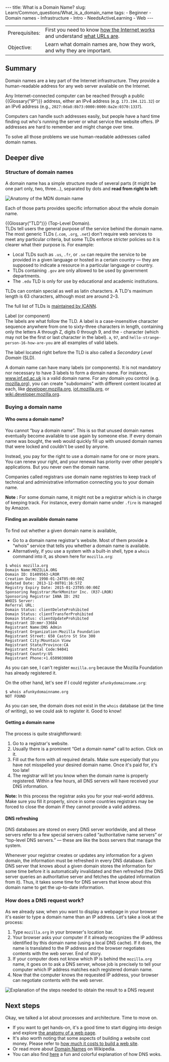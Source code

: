 --- title: What is a Domain Name? slug: Learn/Common\_questions/What\_is\_a\_domain\_name tags: - Beginner - Domain names - Infrastructure - Intro - NeedsActiveLearning - Web ---

<table><tbody><tr class="odd"><td>Prerequisites:</td><td>First you need to know <a href="/en-US/docs/Learn/Common_questions/How_does_the_Internet_work">how the Internet works</a> and understand <a href="/en-US/docs/Learn/Common_questions/What_is_a_URL">what URLs are</a>.</td></tr><tr class="even"><td>Objective:</td><td>Learn what domain names are, how they work, and why they are important.</td></tr></tbody></table>

Summary
-------

<span class="seoSummary">Domain names are a key part of the Internet infrastructure. They provide a human-readable address for any web server available on the Internet.</span>

Any Internet-connected computer can be reached through a public {{Glossary("IP")}} address, either an IPv4 address (e.g. `173.194.121.32`) or an IPv6 address (e.g., `2027:0da8:8b73:0000:0000:8a2e:0370:1337`).

Computers can handle such addresses easily, but people have a hard time finding out who's running the server or what service the website offers. IP addresses are hard to remember and might change over time.

To solve all those problems we use human-readable addresses called domain names.

Deeper dive
-----------

### Structure of domain names

A domain name has a simple structure made of several parts (it might be one part only, two, three...), separated by dots and **read from right to left**:

![Anatomy of the MDN domain name](structure.png)

Each of those parts provides specific information about the whole domain name.

{{Glossary("TLD")}} (Top-Level Domain).  
TLDs tell users the general purpose of the service behind the domain name. The most generic TLDs (`.com`, `.org`, `.net`) don't require web services to meet any particular criteria, but some TLDs enforce stricter policies so it is clearer what their purpose is. For example:

-   Local TLDs such as `.us`, `.fr`, or `.se` can require the service to be provided in a given language or hosted in a certain country — they are supposed to indicate a resource in a particular language or country.
-   TLDs containing `.gov` are only allowed to be used by government departments.
-   The `.edu` TLD is only for use by educational and academic institutions.

TLDs can contain special as well as latin characters. A TLD's maximum length is 63 characters, although most are around 2–3.  
  
The full list of TLDs is [maintained by ICANN](https://www.icann.org/resources/pages/tlds-2012-02-25-en).

Label (or component)  
The labels are what follow the TLD. A label is a case-insensitive character sequence anywhere from one to sixty-three characters in length, containing only the letters A through Z, digits 0 through 9, and the - character (which may not be the first or last character in the label). `a`, `97`, and `hello-strange-person-16-how-are-you` are all examples of valid labels.

The label located right before the TLD is also called a *Secondary Level Domain* (SLD).

A domain name can have many labels (or components). It is not mandatory nor necessary to have 3 labels to form a domain name. For instance, www.inf.ed.ac.uk is a valid domain name. For any domain you control (e.g. [mozilla.org](https://mozilla.org)), you can create "subdomains" with different content located at each, like [developer.mozilla.org](https://developer.mozilla.org), [iot.mozilla.org](https://iot.mozilla.org/), or [wiki.developer.mozilla.org](https://wiki.developer.mozilla.org). 

### Buying a domain name

#### Who owns a domain name?

You cannot “buy a domain name”. This is so that unused domain names eventually become available to use again by someone else. If every domain name was bought, the web would quickly fill up with unused domain names that were locked and couldn't be used by anyone.

Instead, you pay for the right to use a domain name for one or more years. You can renew your right, and your renewal has priority over other people's applications. But you never own the domain name.

Companies called registrars use domain name registries to keep track of technical and administrative information connecting you to your domain name.

**Note :** For some domain name, it might not be a registrar which is in charge of keeping track. For instance, every domain name under `.fire` is managed by Amazon.

#### Finding an available domain name

To find out whether a given domain name is available,

-   Go to a domain name registrar's website. Most of them provide a “whois” service that tells you whether a domain name is available.
-   Alternatively, if you use a system with a built-in shell, type a `whois` command into it, as shown here for `mozilla.org`:

<!-- -->

    $ whois mozilla.org
    Domain Name:MOZILLA.ORG
    Domain ID: D1409563-LROR
    Creation Date: 1998-01-24T05:00:00Z
    Updated Date: 2013-12-08T01:16:57Z
    Registry Expiry Date: 2015-01-23T05:00:00Z
    Sponsoring Registrar:MarkMonitor Inc. (R37-LROR)
    Sponsoring Registrar IANA ID: 292
    WHOIS Server:
    Referral URL:
    Domain Status: clientDeleteProhibited
    Domain Status: clientTransferProhibited
    Domain Status: clientUpdateProhibited
    Registrant ID:mmr-33684
    Registrant Name:DNS Admin
    Registrant Organization:Mozilla Foundation
    Registrant Street: 650 Castro St Ste 300
    Registrant City:Mountain View
    Registrant State/Province:CA
    Registrant Postal Code:94041
    Registrant Country:US
    Registrant Phone:+1.6509030800

As you can see, I can't register `mozilla.org` because the Mozilla Foundation has already registered it.

On the other hand, let's see if I could register `afunkydomainname.org`:

    $ whois afunkydomainname.org
    NOT FOUND

As you can see, the domain does not exist in the `whois` database (at the time of writing), so we could ask to register it. Good to know!

#### Getting a domain name

The process is quite straightforward:

1.  Go to a registrar's website.
2.  Usually there is a prominent “Get a domain name” call to action. Click on it.
3.  Fill out the form with all required details. Make sure especially that you have not misspelled your desired domain name. Once it's paid for, it's too late!
4.  The registrar will let you know when the domain name is properly registered. Within a few hours, all DNS servers will have received your DNS information.

**Note:** In this process the registrar asks you for your real-world address. Make sure you fill it properly, since in some countries registrars may be forced to close the domain if they cannot provide a valid address.

#### DNS refreshing

DNS databases are stored on every DNS server worldwide, and all these servers refer to a few special servers called “authoritative name servers” or “top-level DNS servers.” — these are like the boss servers that manage the system.

Whenever your registrar creates or updates any information for a given domain, the information must be refreshed in every DNS database. Each DNS server that knows about a given domain stores the information for some time before it is automatically invalidated and then refreshed (the DNS server queries an authoritative server and fetches the updated information from it). Thus, it takes some time for DNS servers that know about this domain name to get the up-to-date information.

### How does a DNS request work?

As we already saw, when you want to display a webpage in your browser it's easier to type a domain name than an IP address. Let's take a look at the process:

1.  Type `mozilla.org` in your browser's location bar.
2.  Your browser asks your computer if it already recognizes the IP address identified by this domain name (using a local DNS cache). If it does, the name is translated to the IP address and the browser negotiates contents with the web server. End of story.
3.  If your computer does not know which IP is behind the `mozilla.org` name, it goes on to ask a DNS server, whose job is precisely to tell your computer which IP address matches each registered domain name.
4.  Now that the computer knows the requested IP address, your browser can negotiate contents with the web server.

![Explanation of the steps needed to obtain the result to a DNS request](2014-10-dns-request2.png)

Next steps
----------

Okay, we talked a lot about processes and architecture. Time to move on.

-   If you want to get hands-on, it's a good time to start digging into design and explore [the anatomy of a web page](/en-US/docs/Learn/Common_questions/Common_web_layouts).
-   It's also worth noting that some aspects of building a website cost money. Please refer to [how much it costs to build a web site](/en-US/docs/Learn/Common_questions/How_much_does_it_cost).
-   Or read more about [Domain Names](https://en.wikipedia.org/wiki/Domain_name) on Wikipedia.
-   You can also find [here](https://howdns.works/) a fun and colorful explanation of how DNS woks.
